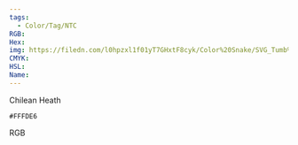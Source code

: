 ```yaml
---
tags:
  - Color/Tag/NTC
RGB:
Hex:
img: https://filedn.com/l0hpzxl1f01yT7GHxtF8cyk/Color%20Snake/SVG_Tumb%20Mass%20No%20Name/FFFDE6.svg
CMYK:
HSL:
Name:
---
```

Chilean Heath
```palette
#FFFDE6
```
RGB
